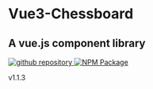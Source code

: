 <script setup>
import { ref, watch, onMounted } from 'vue';
import { useData } from 'vitepress';
import { TheChessboard } from '../dist/vue3-chessboard';

const theme = useData();
const svgPath = ref(null);

function setSvgPath() {
  if (theme.isDark.value) {
    svgPath.value = '/github-mark-white.svg';
  } else {
    svgPath.value = '/github-mark.svg';
  }
}

onMounted(() => {
  setSvgPath();
});

watch(theme.isDark, () => {
  setSvgPath();
});

const boardAPI = ref();

function handleCheckmate(isMated) {
  if (isMated === 'w') {
    alert('Black wins!');
  } else {
    alert('White wins!');
  }
  console.log(boardAPI.value);
  boardAPI.value.resetBoard();
}

function toggleOrientation() {
  boardAPI.value?.board.toggleOrientation();
}

function resetBoard() {
  boardAPI.value?.resetBoard();
}

</script>

# Vue3-Chessboard

## A vue.js component library

<div class="chessboard">
  <TheChessboard
    @board-created="(api) => (boardAPI = api)"
    @checkmate="handleCheckmate"
  />
</div>

<div class="svg-container">
  <a v-show="theme.isDark" href="https://github.com/qwerty084/vue3-chessboard" target="_blank" rel="noreferrer">
    <img :src="svgPath" alt="github repository" title="GitHub Repository" />
  </a>
  <a href="https://www.npmjs.com/package/vue3-chessboard" target="_blank" rel="noreferrer" >
    <img src="/npm.svg" alt="NPM Package" title="NPM Package" class="npm-svg" />
  </a>
</div>

<p class="version-number">v1.1.3</p>
